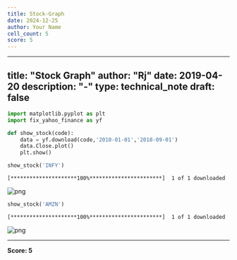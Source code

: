 ```yaml
---
title: Stock-Graph
date: 2024-12-25
author: Your Name
cell_count: 5
score: 5
---
```


---
title: "Stock Graph"
author: "Rj"
date: 2019-04-20
description: "-"
type: technical_note
draft: false
---

```python
import matplotlib.pyplot as plt
import fix_yahoo_finance as yf
```


```python
def show_stock(code):
    data = yf.download(code,'2010-01-01','2018-09-01')
    data.Close.plot()
    plt.show()
```


```python
show_stock('INFY')
```

    [*********************100%***********************]  1 of 1 downloaded



    
![png](/mlnotes/images/stock-graph_3_1.png)
    



```python
show_stock('AMZN')
```

    [*********************100%***********************]  1 of 1 downloaded



    
![png](/mlnotes/images/stock-graph_4_1.png)
    



---
**Score: 5**